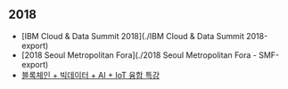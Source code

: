 ## 2018

- [IBM Cloud & Data Summit 2018](./IBM Cloud & Data Summit 2018-export)
- [2018 Seoul Metropolitan Fora](./2018 Seoul Metropolitan Fora - SMF-export)
- [블록체인 + 빅데이터 + AI + IoT 융합 특강](./블록체인-빅데이터-AI-IoT-융합-특강-export)
